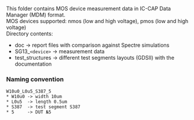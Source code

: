 This folder contains MOS device measurement data in IC-CAP Data Manager (MDM) format.  
MOS devices supported: nmos (low and high voltage), pmos (low and high voltage)  
Directory contents:
* doc -> report files with comparison against Spectre simulations
* SG13_`<device>` -> measurement data
* test_structures -> different test segments layouts (GDSII) with the documentation

### Naming convention
```
W10u0_L0u5_S387_5
* W10u0 -> width 10um
* L0u5  -> length 0.5um
* S387  -> test segment S387
* 5     -> DUT №5
```
